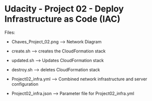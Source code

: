 # Udacity - Project 02 - Deploy Infrastructure as Code (IAC)


Files:

- Chaves_Project_02.png —> Network Diagram

- create.sh —> creates the CloudFormation stack
- updated.sh —> Updates CloudFormation stack
- destroy.sh —> deletes CloudFormation stack

- Project02_infra.yml —> Combined network infrastructure and server configuration
- Project02_infra.json —> Parameter file for Project02_infra.yml
